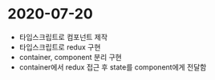 # 2020-07-20

- 타입스크립트로 컴포넌트 제작
- 타입스크립트로 redux 구현
- container, component 분리 구현
- container에서 redux 접근 후 state를 component에게 전달함
